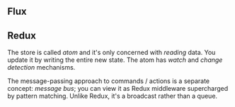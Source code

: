 ## Flux

## Redux

The store is called _atom_ and it's only concerned with _reading_ data. You
update it by writing the entire new state. The atom has _watch_ and _change
detection_ mechanisms.

The message-passing approach to commands / actions is a separate concept:
_message bus_; you can view it as Redux middleware supercharged by pattern
matching. Unlike Redux, it's a broadcast rather than a queue.
